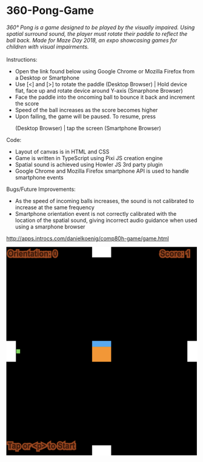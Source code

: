 # 360-Pong-Game

_360° Pong is a game designed to be played by the visually impaired. Using spatial surround sound, the player must rotate their paddle to reflect the ball back. Made for Maze Day 2018, an expo showcasing games for children with visual impairments._
\
\
Instructions:
* Open the link found below using Google Chrome or Mozilla Firefox from a Desktop or Smartphone
* Use [<] and [>] to rotate the paddle (Desktop Browser) | Hold device flat, face up and rotate device around Y-axis (Smarphone Browser)
* Face the paddle into the oncoming ball to bounce it back and increment the score
* Speed of the ball increases as the score becomes higher
* Upon failing, the game will be paused. To resume, press <p> (Desktop Browser) | tap the screen (Smartphone Browser)

Code:
* Layout of canvas is in HTML and CSS
* Game is written in TypeScript using Pixi JS creation engine
* Spatial sound is achieved using Howler JS 3rd party plugin
* Google Chrome and Mozilla Firefox smartphone API is used to handle smartphone events

Bugs/Future Improvements:
* As the speed of incoming balls increases, the sound is not calibrated to increase at the same frequency
* Smartphone orientation event is not correctly calibrated with the location of the spatial sound, giving incorrect audio guidance when used using a smarphone browser

http://apps.introcs.com/danielkoenig/comp80h-game/game.html 

<img src="https://github.com/dkoenigs/360-Pong-Game/blob/master/360DegreePong.png?raw=true" width="550" height="550" title="Conversion Calculator Screenshot">
